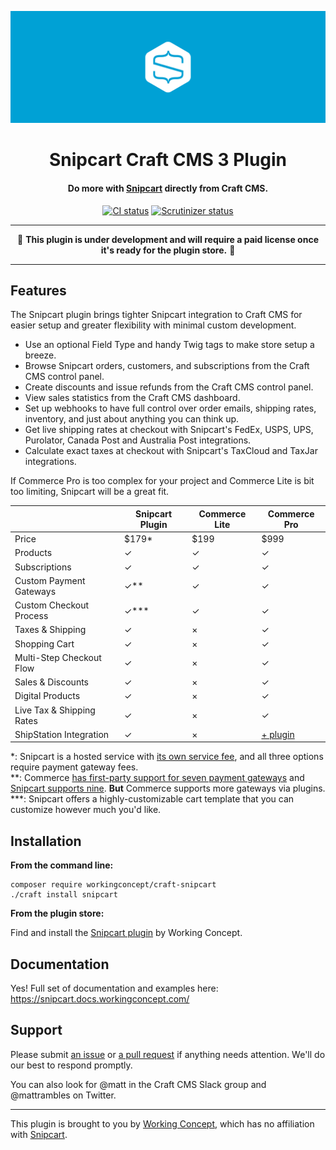![Snipcart](resources/hero.svg)

<h1 align="center">Snipcart Craft CMS 3 Plugin</h1>

<h4 align="center">Do more with <a href="https://snipcart.com/">Snipcart</a> directly from Craft CMS.</h4>

<p align="center"><a href="https://travis-ci.org/workingconcept/snipcart-craft-plugin"><img src="https://travis-ci.org/workingconcept/snipcart-craft-plugin.svg?branch=master" alt="CI status"></a> <a href="https://scrutinizer-ci.com/g/workingconcept/snipcart-craft-plugin/"><img src="https://scrutinizer-ci.com/g/workingconcept/snipcart-craft-plugin/badges/quality-score.png?b=master" alt="Scrutinizer status"></a></p>

---

<p align="center">🚧 <b>This plugin is under development and will require a paid license once it's ready for the plugin store.</b> 🚧</p>

---

## Features

The Snipcart plugin brings tighter Snipcart integration to Craft CMS for easier setup and greater flexibility with minimal custom development.

- Use an optional Field Type and handy Twig tags to make store setup a breeze.
- Browse Snipcart orders, customers, and subscriptions from the Craft CMS control panel.
- Create discounts and issue refunds from the Craft CMS control panel.
- View sales statistics from the Craft CMS dashboard.
- Set up webhooks to have full control over order emails, shipping rates, inventory, and just about anything you can think up.
- Get live shipping rates at checkout with Snipcart's FedEx, USPS, UPS, Purolator, Canada Post and Australia Post integrations.
- Calculate exact taxes at checkout with Snipcart's TaxCloud and TaxJar integrations.

If Commerce Pro is too complex for your project and Commerce Lite is bit too limiting, Snipcart will be a great fit.

|                           | Snipcart Plugin  | Commerce Lite | Commerce Pro |
| ------------------------- | ---------------- | ------------- | ------------ |
| Price                     | $179*            | $199          | $999         |
| Products                  | ✓                | ✓             | ✓            |
| Subscriptions             | ✓                | ✓             | ✓            |
| Custom Payment Gateways   | ✓**              | ✓             | ✓            |
| Custom Checkout Process   | ✓***             | ✓             | ✓            |
| Taxes & Shipping          | ✓                | ×             | ✓            |
| Shopping Cart             | ✓                | ×             | ✓            |
| Multi-Step Checkout Flow  | ✓                | ×             | ✓            |
| Sales & Discounts         | ✓                | ×             | ✓            |
| Digital Products          | ✓                | ×             | ✓            |
| Live Tax & Shipping Rates | ✓                | ×             | ✓            |
| ShipStation Integration   | ✓                | ×             | [+ plugin](https://plugins.craftcms.com/shipstationconnect)     |

*: Snipcart is a hosted service with [its own service fee](https://snipcart.com/pricing), and all three options require payment gateway fees.  
**: Commerce [has first-party support for seven payment gateways](https://docs.craftcms.com/commerce/v2/payment-gateways.html) and [Snipcart supports nine](https://snipcart.com/list-ecommerce-payment-gateways). **But** Commerce supports more gateways via plugins.  
***: Snipcart offers a highly-customizable cart template that you can customize however much you'd like.

## Installation

**From the command line:**

```shell
composer require workingconcept/craft-snipcart
./craft install snipcart
```

**From the plugin store:**

Find and install the [Snipcart plugin](https://plugins.craftcms.com/snipcart) by Working Concept.

## Documentation

Yes! Full set of documentation and examples here: https://snipcart.docs.workingconcept.com/

## Support

Please submit [an issue](https://github.com/workingconcept/snipcart-craft-plugin/issues) or [a pull request](https://github.com/workingconcept/snipcart-craft-plugin/pulls) if anything needs attention. We'll do our best to respond promptly. 

You can also look for @matt in the Craft CMS Slack group and @mattrambles on Twitter.

---

This plugin is brought to you by [Working Concept](https://workingconcept.com), which has no affiliation with [Snipcart](https://snipcart.com/).
